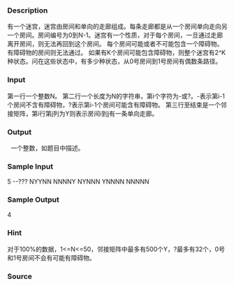 
### Description
有一个迷宫，迷宫由房间和单向的走廊组成。每条走廊都是从一个房间单向走向另一个房间。房间编号为0到N-1。迷宫有一个性质，对于每个房间，一旦通过走廊离开房间，则无法再回到这个房间。
每个房间可能或者不可能包含一个障碍物。有障碍物的房间则无法通过。
如果有K个房间可能包含障碍物，则整个迷宫有2^K种状态。问在这些状态中，有多少种状态，从0号房间到1号房间有偶数条路径。
### Input
第一行一个整数N。
第二行一个长度为N的字符串，第i个字符为-或?。-表示第i-1个房间不含有障碍物，?表示第i-1个房间可能含有障碍物。
第三行至结束是一个邻接矩阵，第i行第j列为Y则表示房间i到j有一条单向走廊。
### Output
 
一个整数，如题目中描述。
### Sample Input
5
--???
NYYNN
NNNNY
NYNNN
YNNNN
NNNNN

### Sample Output
4
### Hint
对于100%的数据，1<=N<=50，邻接矩阵中最多有500个Y，?最多有32个，0号和1号房间不会有可能有障碍物。
### Source
